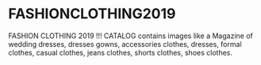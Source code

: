 # FASHIONCLOTHING2019

FASHION CLOTHING 2019 !!! CATALOG contains images like a Magazine of wedding dresses, dresses gowns, accessories clothes, dresses, formal clothes, casual clothes, jeans clothes, shorts clothes, shoes clothes.
